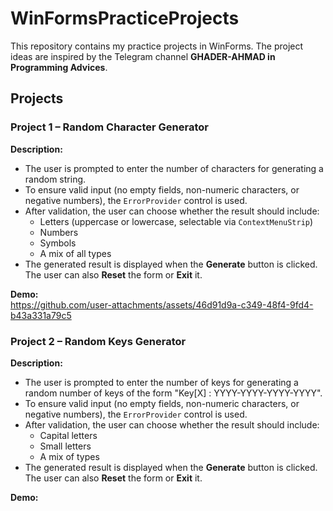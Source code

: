 # WinFormsPracticeProjects

This repository contains my practice projects in WinForms. The project ideas are inspired by the Telegram channel **GHADER-AHMAD in Programming Advices**.

## Projects

### Project 1 – Random Character Generator  

**Description:**  
- The user is prompted to enter the number of characters for generating a random string.  
- To ensure valid input (no empty fields, non-numeric characters, or negative numbers), the `ErrorProvider` control is used.  
- After validation, the user can choose whether the result should include:  
  - Letters (uppercase or lowercase, selectable via `ContextMenuStrip`)  
  - Numbers  
  - Symbols  
  - A mix of all types  
- The generated result is displayed when the **Generate** button is clicked. The user can also **Reset** the form or **Exit** it.  

**Demo:**  
https://github.com/user-attachments/assets/46d91d9a-c349-48f4-9fd4-b43a331a79c5

### Project 2 – Random Keys Generator  

**Description:**  
- The user is prompted to enter the number of keys for generating a random number of keys of the form "Key[X] : YYYY-YYYY-YYYY-YYYY".  
- To ensure valid input (no empty fields, non-numeric characters, or negative numbers), the `ErrorProvider` control is used.  
- After validation, the user can choose whether the result should include:  
  - Capital letters
  - Small letters
  - A mix of types  
- The generated result is displayed when the **Generate** button is clicked. The user can also **Reset** the form or **Exit** it.  

**Demo:**  






